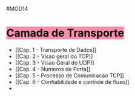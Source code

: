 #MOD14

# <mark style="background: #FF5582A6;">Camada de Transporte</mark>

- [[Cap. 1 - Transporte de Dados]]
- [[Cap. 2 - Visao geral do TCP]]
- [[Cap. 3 - Visao Geral do UDP]]
- [[Cap. 4 - Numeros de Porta]]
- [[Cap. 5 - Processo de Comunicacao TCP]]
- [[Cap. 6 - Confiabilidade e controle de fluxo]]
- 